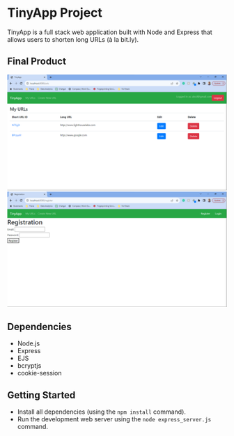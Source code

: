# TinyApp Project

TinyApp is a full stack web application built with Node and Express that allows users to shorten long URLs (à la bit.ly).

## Final Product

!["Screenshot of URLs page"](https://github.com/Matheus-Oliveira-Chaves/tinyapp/blob/master/docs/urls-page.png)
!["Screenshot of register page"](https://github.com/Matheus-Oliveira-Chaves/tinyapp/blob/master/docs/registration.png)

## Dependencies

- Node.js
- Express
- EJS
- bcryptjs
- cookie-session

## Getting Started

- Install all dependencies (using the `npm install` command).
- Run the development web server using the `node express_server.js` command.